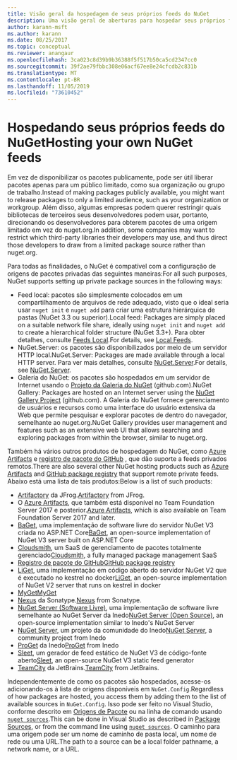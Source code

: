 ```yaml
---
title: Visão geral da hospedagem de seus próprios feeds do NuGet
description: Uma visão geral de aberturas para hospedar seus próprios feeds de pacote do NuGet ou galerias localmente ou remotamente.
author: karann-msft
ms.author: karann
ms.date: 08/25/2017
ms.topic: conceptual
ms.reviewer: anangaur
ms.openlocfilehash: 3ca023c8d39b9b36388f5f517b50ca5cd2347cc0
ms.sourcegitcommit: 39f2ae79fbbc308e06acf67ee8e24cfcdb2c831b
ms.translationtype: MT
ms.contentlocale: pt-BR
ms.lasthandoff: 11/05/2019
ms.locfileid: "73610452"
---
```

# <a name="hosting-your-own-nuget-feeds"></a><span data-ttu-id="356da-103">Hospedando seus próprios feeds do NuGet</span><span class="sxs-lookup"><span data-stu-id="356da-103">Hosting your own NuGet feeds</span></span>

<span data-ttu-id="356da-104">Em vez de disponibilizar os pacotes publicamente, pode ser útil liberar pacotes apenas para um público limitado, como sua organização ou grupo de trabalho.</span><span class="sxs-lookup"><span data-stu-id="356da-104">Instead of making packages publicly available, you might want to release packages to only a limited audience, such as your organization or workgroup.</span></span> <span data-ttu-id="356da-105">Além disso, algumas empresas podem querer restringir quais bibliotecas de terceiros seus desenvolvedores podem usar, portanto, direcionando os desenvolvedores para obterem pacotes de uma origem limitado em vez do nuget.org.</span><span class="sxs-lookup"><span data-stu-id="356da-105">In addition, some companies may want to restrict which third-party libraries their developers may use, and thus direct those developers to draw from a limited package source rather than nuget.org.</span></span>

<span data-ttu-id="356da-106">Para todas as finalidades, o NuGet é compatível com a configuração de origens de pacotes privadas das seguintes maneiras:</span><span class="sxs-lookup"><span data-stu-id="356da-106">For all such purposes, NuGet supports setting up private package sources in the following ways:</span></span>

- <span data-ttu-id="356da-107">Feed local: pacotes são simplesmente colocados em um compartilhamento de arquivos de rede adequado, visto que o ideal seria usar `nuget init` e `nuget add` para criar uma estrutura hierárquica de pastas (NuGet 3.3 ou superior).</span><span class="sxs-lookup"><span data-stu-id="356da-107">Local feed: Packages are simply placed on a suitable network file share, ideally using `nuget init` and `nuget add` to create a hierarchical folder structure (NuGet 3.3+).</span></span> <span data-ttu-id="356da-108">Para obter detalhes, consulte [Feeds Local](../hosting-packages/local-feeds.md).</span><span class="sxs-lookup"><span data-stu-id="356da-108">For details, see [Local Feeds](../hosting-packages/local-feeds.md).</span></span>
- <span data-ttu-id="356da-109">NuGet.Server: os pacotes são disponibilizados por meio de um servidor HTTP local.</span><span class="sxs-lookup"><span data-stu-id="356da-109">NuGet.Server: Packages are made available through a local HTTP server.</span></span> <span data-ttu-id="356da-110">Para ver mais detalhes, consulte [NuGet.Server](../hosting-packages/nuget-server.md).</span><span class="sxs-lookup"><span data-stu-id="356da-110">For details, see [NuGet.Server](../hosting-packages/nuget-server.md).</span></span>
- <span data-ttu-id="356da-111">Galeria do NuGet: os pacotes são hospedados em um servidor de Internet usando o [Projeto da Galeria do NuGet](https://github.com/NuGet/NuGetGallery#build-and-run-the-gallery-in-arbitrary-number-easy-steps) (github.com).</span><span class="sxs-lookup"><span data-stu-id="356da-111">NuGet Gallery: Packages are hosted on an Internet server using the [NuGet Gallery Project](https://github.com/NuGet/NuGetGallery#build-and-run-the-gallery-in-arbitrary-number-easy-steps) (github.com).</span></span> <span data-ttu-id="356da-112">A Galeria do NuGet fornece gerenciamento de usuários e recursos como uma interface do usuário extensiva da Web que permite pesquisar e explorar pacotes de dentro do navegador, semelhante ao nuget.org.</span><span class="sxs-lookup"><span data-stu-id="356da-112">NuGet Gallery provides user management and features such as an extensive web UI that allows searching and exploring packages from within the browser, similar to nuget.org.</span></span>

<span data-ttu-id="356da-113">Também há vários outros produtos de hospedagem do NuGet, como [Azure Artifacts](https://www.visualstudio.com/docs/package/nuget/publish) e [registro de pacote do GitHub](https://help.github.com/articles/configuring-nuget-for-use-with-github-package-registry) , que dão suporte a feeds privados remotos.</span><span class="sxs-lookup"><span data-stu-id="356da-113">There are also several other NuGet hosting products such as [Azure Artifacts](https://www.visualstudio.com/docs/package/nuget/publish) and [GitHub package registry](https://help.github.com/articles/configuring-nuget-for-use-with-github-package-registry) that support remote private feeds.</span></span> <span data-ttu-id="356da-114">Abaixo está uma lista de tais produtos:</span><span class="sxs-lookup"><span data-stu-id="356da-114">Below is a list of such products:</span></span>

- <span data-ttu-id="356da-115">[Artifactory](https://www.jfrog.com/artifactory/) da JFrog.</span><span class="sxs-lookup"><span data-stu-id="356da-115">[Artifactory](https://www.jfrog.com/artifactory/) from JFrog.</span></span>
- <span data-ttu-id="356da-116">O [Azure Artifacts](https://www.visualstudio.com/docs/package/nuget/publish), que também está disponível no Team Foundation Server 2017 e posterior.</span><span class="sxs-lookup"><span data-stu-id="356da-116">[Azure Artifacts](https://www.visualstudio.com/docs/package/nuget/publish), which is also available on Team Foundation Server 2017 and later.</span></span>
- <span data-ttu-id="356da-117">[BaGet](https://github.com/loic-sharma/BaGet), uma implementação de software livre do servidor NuGet V3 criada no ASP.NET Core</span><span class="sxs-lookup"><span data-stu-id="356da-117">[BaGet](https://github.com/loic-sharma/BaGet), an open-source implementation of NuGet V3 server built on ASP.NET Core</span></span>
- <span data-ttu-id="356da-118">[Cloudsmith](https://cloudsmith.io/l/nuget-feed/), um SaaS de gerenciamento de pacotes totalmente gerenciado</span><span class="sxs-lookup"><span data-stu-id="356da-118">[Cloudsmith](https://cloudsmith.io/l/nuget-feed/), a fully managed package management SaaS</span></span>
- [<span data-ttu-id="356da-119">Registro de pacote do GitHub</span><span class="sxs-lookup"><span data-stu-id="356da-119">GitHub package registry</span></span>](https://help.github.com/articles/configuring-nuget-for-use-with-github-package-registry)
- <span data-ttu-id="356da-120">[LiGet](https://github.com/ai-traders/liget), uma implementação em código aberto do servidor NuGet V2 que é executado no kestrel no docker</span><span class="sxs-lookup"><span data-stu-id="356da-120">[LiGet](https://github.com/ai-traders/liget), an open-source implementation of NuGet V2 server that runs on kestrel in docker</span></span>
- [<span data-ttu-id="356da-121">MyGet</span><span class="sxs-lookup"><span data-stu-id="356da-121">MyGet</span></span>](https://myget.org)
- <span data-ttu-id="356da-122">[Nexus](https://www.sonatype.org/nexus/) da Sonatype.</span><span class="sxs-lookup"><span data-stu-id="356da-122">[Nexus](https://www.sonatype.org/nexus/) from Sonatype.</span></span>
- <span data-ttu-id="356da-123">[NuGet Server (Software Livre)](https://github.com/svenkle/nuget-server), uma implementação de software livre semelhante ao NuGet Server da Inedo</span><span class="sxs-lookup"><span data-stu-id="356da-123">[NuGet Server (Open Source)](https://github.com/svenkle/nuget-server), an open-source implementation similar to Inedo's NuGet Server</span></span>
- <span data-ttu-id="356da-124">[NuGet Server](http://nugetserver.net/), um projeto da comunidade do Inedo</span><span class="sxs-lookup"><span data-stu-id="356da-124">[NuGet Server](http://nugetserver.net/), a community project from Inedo</span></span>
- <span data-ttu-id="356da-125">[ProGet](https://inedo.com/proget) da Inedo</span><span class="sxs-lookup"><span data-stu-id="356da-125">[ProGet](https://inedo.com/proget) from Inedo</span></span>
- <span data-ttu-id="356da-126">[Sleet](https://github.com/emgarten/sleet), um gerador de feed estático de NuGet V3 de código-fonte aberto</span><span class="sxs-lookup"><span data-stu-id="356da-126">[Sleet](https://github.com/emgarten/sleet), an open-source NuGet V3 static feed generator</span></span>
- <span data-ttu-id="356da-127">[TeamCity](https://www.jetbrains.com/teamcity/) da JetBrains.</span><span class="sxs-lookup"><span data-stu-id="356da-127">[TeamCity](https://www.jetbrains.com/teamcity/) from JetBrains.</span></span>

<span data-ttu-id="356da-128">Independentemente de como os pacotes são hospedados, acesse-os adicionando-os à lista de origens disponíveis em `NuGet.Config`.</span><span class="sxs-lookup"><span data-stu-id="356da-128">Regardless of how packages are hosted, you access them by adding them to the list of available sources in `NuGet.Config`.</span></span> <span data-ttu-id="356da-129">Isso pode ser feito no Visual Studio, conforme descrito em [Origens de Pacote](../consume-packages/install-use-packages-visual-studio.md#package-sources) ou na linha de comando usando [`nuget sources`](../reference/cli-reference/cli-ref-sources.md).</span><span class="sxs-lookup"><span data-stu-id="356da-129">This can be done in Visual Studio as described in [Package Sources](../consume-packages/install-use-packages-visual-studio.md#package-sources), or from the command line using [`nuget sources`](../reference/cli-reference/cli-ref-sources.md).</span></span> <span data-ttu-id="356da-130">O caminho para uma origem pode ser um nome de caminho de pasta local, um nome de rede ou uma URL.</span><span class="sxs-lookup"><span data-stu-id="356da-130">The path to a source can be a local folder pathname, a network name, or a URL.</span></span>
